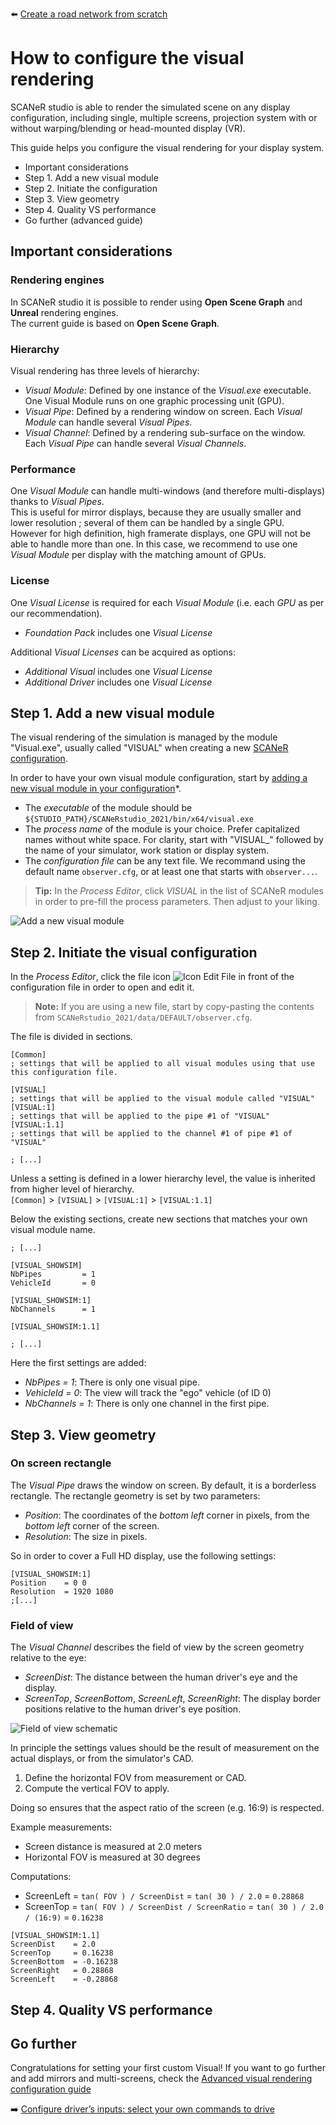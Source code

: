 :arrow_left: [Create a road network from scratch](../HT_Create_your_first_test_case/HT_Create_your_first_test_case.md)

# How to configure the visual rendering

SCANeR studio is able to render the simulated scene on any display configuration, including single, multiple screens, projection system with or without warping/blending or head-mounted display (VR).

This guide helps you configure the visual rendering for your display system.

* Important considerations
* Step 1. Add a new visual module
* Step 2. Initiate the configuration
* Step 3. View geometry
* Step 4. Quality VS performance
* Go further (advanced guide)

## Important considerations

### Rendering engines

In SCANeR studio it is possible to render using **Open Scene Graph** and **Unreal** rendering engines.  
The current guide is based on **Open Scene Graph**.

### Hierarchy

Visual rendering has three levels of hierarchy:
* *Visual Module*: Defined by one instance of the *Visual.exe* executable. One Visual Module runs on one graphic processing unit (GPU).
* *Visual Pipe*: Defined by a rendering window on screen. Each *Visual Module* can handle several *Visual Pipes*.
* *Visual Channel*: Defined by a rendering sub-surface on the window. Each *Visual Pipe* can handle several *Visual Channels*.

### Performance

One *Visual Module* can handle multi-windows (and therefore multi-displays) thanks to *Visual Pipes*.  
This is useful for mirror displays, because they are usually smaller and lower resolution ; several of them can be handled by a single GPU.  
However for high definition, high framerate displays, one GPU will not be able to handle more than one. In this case, we recommend to use one *Visual Module* per display with the matching amount of GPUs.

### License

One *Visual License* is required for each *Visual Module* (i.e. each *GPU* as per our recommendation).
* *Foundation Pack* includes one *Visual License*

Additional *Visual Licenses* can be acquired as options:
* *Additional Visual* includes one *Visual License*
* *Additional Driver* includes one *Visual License*

## Step 1. Add a new visual module

The visual rendering of the simulation is managed by the module "Visual.exe", usually called "VISUAL" when creating a new [SCANeR configuration](../HT_Create_custom_work_environment/HT_Create_A_New_Workspace.html).

In order to have your own visual module configuration, start by [adding a new visual module in your configuration](../HT_Add_module/Add_module.md)*.
* The *executable* of the module should be `${STUDIO_PATH}/SCANeRstudio_2021/bin/x64/visual.exe`
* The *process name* of the module is your choice.
  Prefer capitalized names without white space.
  For clarity, start with "VISUAL_" followed by the name of your simulator, work station or display system.
* The *configuration file* can be any text file. We recommand using the default name `observer.cfg`, or at least one that starts with `observer...`.
> **Tip:** In the *Process Editor*, click *VISUAL* in the list of SCANeR modules in order to pre-fill the process parameters. Then adjust to your liking.

![Add a new visual module](./assets/v1.png)

## Step 2. Initiate the visual configuration

In the *Process Editor*, click the file icon ![Icon Edit File](./assets/icon_edit.png) in front of the configuration file in order to open and edit it.

> **Note:** If you are using a new file, start by copy-pasting the contents from `SCANeRstudio_2021/data/DEFAULT/observer.cfg`.

The file is divided in sections.
```
[Common]
; settings that will be applied to all visual modules using that use this configuration file.

[VISUAL]
; settings that will be applied to the visual module called "VISUAL"
[VISUAL:1]
; settings that will be applied to the pipe #1 of "VISUAL"
[VISUAL:1.1]
; settings that will be applied to the channel #1 of pipe #1 of "VISUAL"

; [...]
```

Unless a setting is defined in a lower hierarchy level, the value is inherited from higher level of hierarchy.  
`[Common]` > `[VISUAL]` > `[VISUAL:1]` > `[VISUAL:1.1]`

Below the existing sections, create new sections that matches your own visual module name.
```
; [...]

[VISUAL_SHOWSIM]
NbPipes			= 1
VehicleId		= 0

[VISUAL_SHOWSIM:1]
NbChannels		= 1

[VISUAL_SHOWSIM:1.1]

; [...]
```
Here the first settings are added:
* *NbPipes = 1*: There is only one visual pipe.
* *VehicleId = 0*: The view will track the "ego" vehicle (of ID 0)
* *NbChannels = 1*: There is only one channel in the first pipe.

## Step 3. View geometry

### On screen rectangle

The *Visual Pipe* draws the window on screen. By default, it is a borderless rectangle. The rectangle geometry is set by two parameters:
* *Position*: The coordinates of the *bottom left* corner in pixels, from the *bottom left* corner of the screen.
* *Resolution*: The size in pixels.

So in order to cover a Full HD display, use the following settings:
```
[VISUAL_SHOWSIM:1]
Position    = 0 0
Resolution  = 1920 1080
;[...]
```

### Field of view

The *Visual Channel* describes the field of view by the screen geometry relative to the eye:
* *ScreenDist*: The distance between the human driver's eye and the display.
* *ScreenTop*, *ScreenBottom*, *ScreenLeft*, *ScreenRight*: The display border positions relative to the human driver's eye position.

![Field of view schematic](./assets/Observer_cfg.png)

In principle the settings values should be the result of measurement on the actual displays, or from the simulator's CAD.

1. Define the horizontal FOV from measurement or CAD.
2. Compute the vertical FOV to apply.

Doing so ensures that the aspect ratio of the screen (e.g. 16:9) is respected.

Example measurements:
* Screen distance is measured at 2.0 meters
* Horizontal FOV is measured at 30 degrees

Computations:
* ScreenLeft = `tan( FOV ) / ScreenDist` = `tan( 30 ) / 2.0` = `0.28868`
* ScreenTop = `tan( FOV ) / ScreenDist / ScreenRatio` = `tan( 30 ) / 2.0 / (16:9)` = `0.16238`

```
[VISUAL_SHOWSIM:1.1]
ScreenDist    = 2.0
ScreenTop     = 0.16238
ScreenBottom  = -0.16238
ScreenRight   = 0.28868
ScreenLeft    = -0.28868
```

## Step 4. Quality VS performance

## Go further

Congratulations for setting your first custom Visual!
If you want to go further and add mirrors and multi-screens, check the [Advanced visual rendering configuration guide](./HT_configure_visual_advanced.md)

:arrow_right: [Configure driver’s inputs: select your own commands to drive](../HT_Configure_driver_input/Configure_Driver_Input.md)
